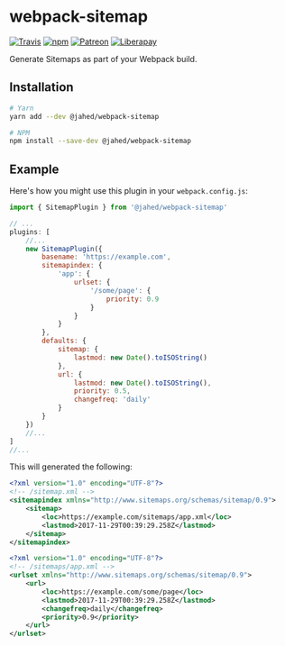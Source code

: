 # webpack-sitemap

[![Travis](https://img.shields.io/travis/jahed/webpack-sitemap.svg)](https://travis-ci.org/jahed/webpack-sitemap)
[![npm](https://img.shields.io/npm/v/@jahed/webpack-sitemap.svg)](https://www.npmjs.com/package/@jahed/webpack-sitemap)
[![Patreon](https://img.shields.io/badge/patreon-donate-f96854.svg)](https://www.patreon.com/jahed)
[![Liberapay](https://img.shields.io/badge/liberapay-donate-d9b113.svg)](https://liberapay.com/jahed)

Generate Sitemaps as part of your Webpack build.

## Installation

```bash
# Yarn
yarn add --dev @jahed/webpack-sitemap

# NPM
npm install --save-dev @jahed/webpack-sitemap
```

## Example

Here's how you might use this plugin in your `webpack.config.js`:

```js
import { SitemapPlugin } from '@jahed/webpack-sitemap'

// ...
plugins: [
    //...
    new SitemapPlugin({
        basename: 'https://example.com',
        sitemapindex: {
            'app': {
                urlset: {
                    '/some/page': {
                        priority: 0.9
                    }
                }
            }
        },
        defaults: {
            sitemap: {
                lastmod: new Date().toISOString()
            },
            url: {
                lastmod: new Date().toISOString(),
                priority: 0.5,
                changefreq: 'daily'
            }
        }
    })
    //...
]
//...
```

This will generated the following:


```xml
<?xml version="1.0" encoding="UTF-8"?>
<!-- /sitemap.xml -->
<sitemapindex xmlns="http://www.sitemaps.org/schemas/sitemap/0.9">
    <sitemap>
        <loc>https://example.com/sitemaps/app.xml</loc>
        <lastmod>2017-11-29T00:39:29.258Z</lastmod>
    </sitemap>
</sitemapindex>
```

```xml
<?xml version="1.0" encoding="UTF-8"?>
<!-- /sitemaps/app.xml -->
<urlset xmlns="http://www.sitemaps.org/schemas/sitemap/0.9">
    <url>
        <loc>https://example.com/some/page</loc>
        <lastmod>2017-11-29T00:39:29.258Z</lastmod>
        <changefreq>daily</changefreq>
        <priority>0.9</priority>
    </url>
</urlset>

```
